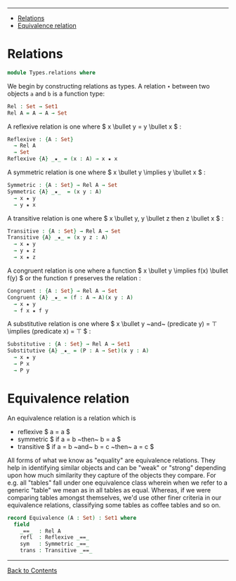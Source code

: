 <!-- START doctoc generated TOC please keep comment here to allow auto update -->
<!-- DON'T EDIT THIS SECTION, INSTEAD RE-RUN doctoc TO UPDATE -->
****

- [Relations](#relations)
- [Equivalence relation](#equivalence-relation)

<!-- END doctoc generated TOC please keep comment here to allow auto update -->


# Relations

```agda
module Types.relations where
```

We begin by constructing relations as types. A relation `∙` between two objects `a` and `b` is a function type:

```agda
Rel : Set → Set1
Rel A = A → A → Set
```

A reflexive relation is one where $ x \bullet y = y \bullet x $ :

```agda
Reflexive : {A : Set}
  → Rel A
  → Set
Reflexive {A} _★_ = (x : A) → x ★ x
```

A symmetric relation is one where $ x \bullet y \implies y \bullet x $ :

```agda
Symmetric : {A : Set} → Rel A → Set
Symmetric {A} _★_  = (x y : A)
  → x ★ y
  → y ★ x
```

A transitive relation is one where $ x \bullet y, y \bullet z then z \bullet x $ :

```agda
Transitive : {A : Set} → Rel A → Set
Transitive {A} _★_ = (x y z : A)
  → x ★ y
  → y ★ z
  → x ★ z
```

A congruent relation is one where a function $ x \bullet y \implies f(x) \bullet f(y) $ or the function `f` preserves the relation :

```agda
Congruent : {A : Set} → Rel A → Set
Congruent {A} _★_ = (f : A → A)(x y : A)
  → x ★ y
  → f x ★ f y
```
A substitutive relation is one where $ x \bullet y ~and~ (predicate y) = ⊤ \implies (predicate x) = ⊤ $ :

```agda
Substitutive : {A : Set} → Rel A → Set1
Substitutive {A} _★_ = (P : A → Set)(x y : A)
  → x ★ y
  → P x
  → P y
```

# Equivalence relation

An equivalence relation is a relation which is
- reflexive $ a = a $
- symmetric $ if a = b ~then~ b = a $
- transitive $ if a = b ~and~ b = c ~then~ a = c $

All forms of what we know as "equality" are equivalence relations. They help in identifying similar objects and can be "weak" or "strong" depending upon how much similarity they capture of the objects they compare. For e.g. all "tables" fall under one equivalence class wherein when we refer to a generic "table" we mean as in all tables as equal. Whereas, if we were comparing tables amongst themselves, we'd use other finer criteria in our equivalence relations, classifying some tables as coffee tables and so on.

```agda
record Equivalence (A : Set) : Set1 where
  field
    _==_  : Rel A
    refl  : Reflexive _==_
    sym   : Symmetric _==_
    trans : Transitive _==_
```

****
[Back to Contents](./contents.html)
